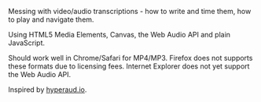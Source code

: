 Messing with video/audio transcriptions -
how to write and time them,
how to play and navigate them.

Using HTML5 Media Elements, Canvas, the Web Audio API and plain JavaScript.

Should work well in Chrome/Safari for MP4/MP3.
Firefox does not supports these formats due to licensing fees.
Internet Explorer does not yet support the Web Audio API.

Inspired by [hyperaud.io](http://hyperaud.io/).

